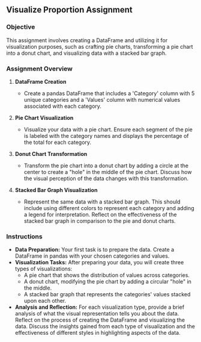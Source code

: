 ## Visualize Proportion Assignment

### Objective
This assignment involves creating a DataFrame and utilizing it for visualization purposes, such as crafting pie charts, transforming a pie chart into a donut chart, and visualizing data with a stacked bar graph.
### Assignment Overview
1. **DataFrame Creation**
    - Create a pandas DataFrame that includes a 'Category' column with 5 unique categories and a 'Values' column with numerical values associated with each category. 

2. **Pie Chart Visualization**
    - Visualize your data with a pie chart. Ensure each segment of the pie is labeled with the category names and displays the percentage of the total for each category.

3. **Donut Chart Transformation**
    - Transform the pie chart into a donut chart by adding a circle at the center to create a "hole" in the middle of the pie chart. Discuss how the visual perception of the data changes with this transformation.

4. **Stacked Bar Graph Visualization**
    - Represent the same data with a stacked bar graph. This should include using different colors to represent each category and adding a legend for interpretation. Reflect on the effectiveness of the stacked bar graph in comparison to the pie and donut charts.

### Instructions

- **Data Preparation:** Your first task is to prepare the data. Create a DataFrame in pandas with your chosen categories and values.
- **Visualization Tasks:** After preparing your data, you will create three types of visualizations:
    - A pie chart that shows the distribution of values across categories.
    - A donut chart, modifying the pie chart by adding a circular "hole" in the middle.
    - A stacked bar graph that represents the categories' values stacked upon each other.
- **Analysis and Reflection:** For each visualization type, provide a brief analysis of what the visual representation tells you about the data. Reflect on the process of creating the DataFrame and visualizing the data. Discuss the insights gained from each type of visualization and the effectiveness of different styles in highlighting aspects of the data.


